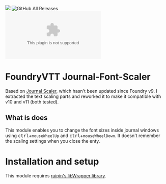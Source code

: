 ![](https://img.shields.io/badge/Foundry-v11-informational)
![GitHub All Releases](https://img.shields.io/github/downloads/Syrious/foundryvtt-journal-font-scaler/total?label=Downloads+total)  
![Latest Release Download Count](https://img.shields.io/github/downloads/Syrious/foundryvtt-journal-font-scaler/latest/module.zip?label=Downloads+latest+release) 

# FoundryVTT Journal-Font-Scaler
Based on [Journal Scaler](https://github.com/jegasus/journal-scaler), which hasn't been updated since Foundry v9.
I extracted the text scaling parts and reworked it to make it compatible with v10 and v11 (both tested).

## What is does
This module enables you to change the font sizes inside journal windows using <kbd>ctrl</kbd>+`mouseWheelUp` and <kbd>ctrl</kbd>+`mouseWheelDown`.
It doesn't remember the scaling settings when you close the enty. 

# Installation and setup
This module requires [ruipin's libWrapper library](https://github.com/ruipin/fvtt-lib-wrapper).